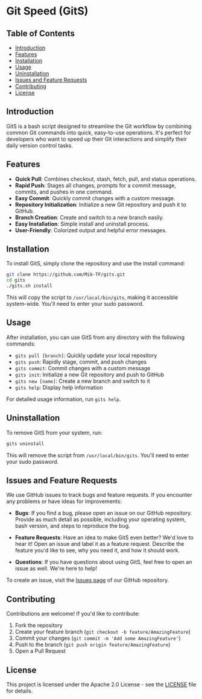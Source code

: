 <h1> Git Speed (GitS) </h1>

<h2> Table of Contents</h2>

- [Introduction](#introduction)
- [Features](#features)
- [Installation](#installation)
- [Usage](#usage)
- [Uninstallation](#uninstallation)
- [Issues and Feature Requests](#issues-and-feature-requests)
- [Contributing](#contributing)
- [License](#license)

## Introduction

GitS is a bash script designed to streamline the Git workflow by combining common Git commands into quick, easy-to-use operations. It's perfect for developers who want to speed up their Git interactions and simplify their daily version control tasks.

## Features

- **Quick Pull**: Combines checkout, stash, fetch, pull, and status operations.
- **Rapid Push**: Stages all changes, prompts for a commit message, commits, and pushes in one command.
- **Easy Commit**: Quickly commit changes with a custom message.
- **Repository Initialization**: Initialize a new Git repository and push it to GitHub.
- **Branch Creation**: Create and switch to a new branch easily.
- **Easy Installation**: Simple install and uninstall process.
- **User-Friendly**: Colorized output and helpful error messages.

## Installation

To install GitS, simply clone the repository and use the install command:

```bash
git clone https://github.com/Mik-TF/gits.git
cd gits
./gits.sh install
```

This will copy the script to `/usr/local/bin/gits`, making it accessible system-wide. You'll need to enter your sudo password.

## Usage

After installation, you can use GitS from any directory with the following commands:

- `gits pull [branch]`: Quickly update your local repository
- `gits push`: Rapidly stage, commit, and push changes
- `gits commit`: Commit changes with a custom message
- `gits init`: Initialize a new Git repository and push to GitHub
- `gits new [name]`: Create a new branch and switch to it
- `gits help`: Display help information

For detailed usage information, run `gits help`.

## Uninstallation

To remove GitS from your system, run:

```bash
gits uninstall
```

This will remove the script from `/usr/local/bin/gits`. You'll need to enter your sudo password.

## Issues and Feature Requests

We use GitHub issues to track bugs and feature requests. If you encounter any problems or have ideas for improvements:

- **Bugs**: If you find a bug, please open an issue on our GitHub repository. Provide as much detail as possible, including your operating system, bash version, and steps to reproduce the bug.

- **Feature Requests**: Have an idea to make GitS even better? We'd love to hear it! Open an issue and label it as a feature request. Describe the feature you'd like to see, why you need it, and how it should work.

- **Questions**: If you have questions about using GitS, feel free to open an issue as well. We're here to help!

To create an issue, visit the [Issues page](https://github.com/Mik-TF/git_speed/issues) of our GitHub repository.

## Contributing

Contributions are welcome! If you'd like to contribute:

1. Fork the repository
2. Create your feature branch (`git checkout -b feature/AmazingFeature`)
3. Commit your changes (`git commit -m 'Add some AmazingFeature'`)
4. Push to the branch (`git push origin feature/AmazingFeature`)
5. Open a Pull Request

## License

This project is licensed under the Apache 2.0 License - see the [LICENSE](LICENSE) file for details.